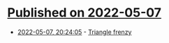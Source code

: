 # [Published on 2022-05-07](index.md)

* [2022-05-07, 20:24:05](https://news.ycombinator.com/item?id=31298218) - [Triangle frenzy](https://cancandan.github.io/julia/graphics/cuda/2022/05/07/triangles.html)
